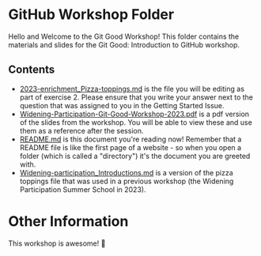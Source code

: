 # GitHub Workshop Folder

Hello and Welcome to the Git Good Workshop! This folder contains the materials and slides for the Git Good: Introduction to GitHub workshop. 

## Contents
* [2023-enrichment_Pizza-toppings.md](./2023-enrichment_Pizza-toppings.md) is the file you will be editing as part of exercise 2. Please ensure that you write your answer next to the question that was assigned to you in the Getting Started Issue.
* [Widening-Participation-Git-Good-Workshop-2023.pdf](./Widening-Participation-Git-Good-Workshop-2023.pdf) is a pdf version of the slides from the workshop. You will be able to view these and use them as a reference after the session.
* [README.md](./README.md) is this document you're reading now! Remember that a README file is like the first page of a website - so when you open a folder (which is called a "directory") it's the document you are greeted with.
* [Widening-participation_Introductions.md](./Widening-participation_Introductions.md) is a version of the pizza toppings file that was used in a previous workshop (the Widening Participation Summer School in 2023).


# Other Information

This workshop is awesome! 
:wave:






  

